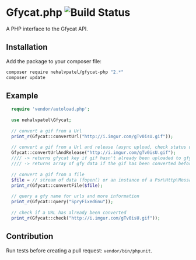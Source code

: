 Gfycat.php ![Build Status](https://travis-ci.org/nehalvpatel/gfycat-php.svg)
==========

A PHP interface to the Gfycat API.

Installation
----------

Add the package to your composer file:
```bash
composer require nehalvpatel/gfycat-php "2.*"
composer update
```

Example
----------

```php
  require 'vendor/autoload.php';
  
  use nehalvpatel\Gfycat;
  
  // convert a gif from a Url
  print_r(Gfycat::convertUrl("http://i.imgur.com/gTv0isU.gif"));
  
  // convert a gif from a Url and release (async upload, check status using query())
  Gfycat::convertUrlAndRelease("http://i.imgur.com/gTv0isU.gif");
  //// -> returns gfycat key if gif hasn't already been uploaded to gfycat
  //// -> returns array of gfy data if the gif has been converted before
  
  // convert a gif from a file
  $file = // stream of data (fopen() or an instance of a Psr\Http\Message\StreamInterface)
  print_r(Gfycat::convertFile($file);
  
  // query a gfy name for urls and more information
  print_r(Gfycat::query("SpryFixedGnu"));
  
  // check if a URL has already been converted
  print_r(Gfycat::check("http://i.imgur.com/gTv0isU.gif"));
```

Contribution
----------

Run tests before creating a pull request: `vendor/bin/phpunit`.